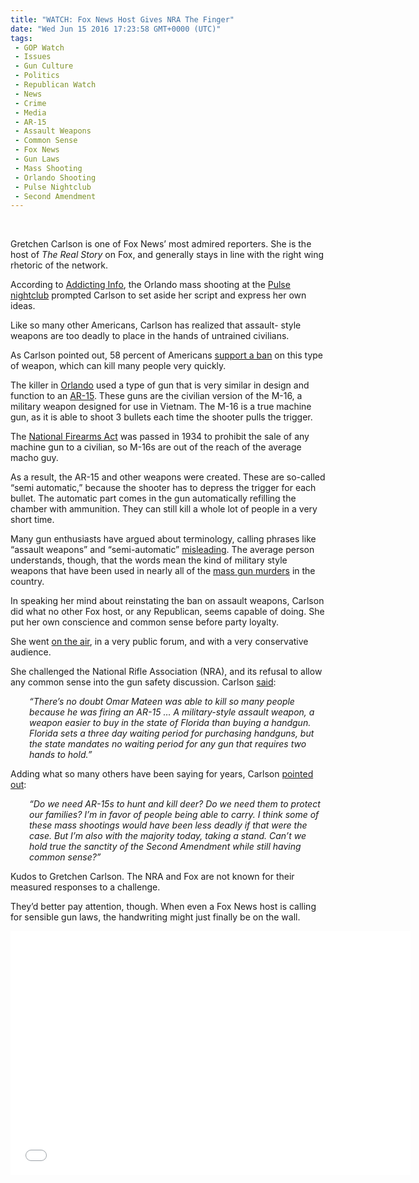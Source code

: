 ```yaml
---
title: "WATCH: Fox News Host Gives NRA The Finger"
date: "Wed Jun 15 2016 17:23:58 GMT+0000 (UTC)"
tags: 
 - GOP Watch
 - Issues
 - Gun Culture
 - Politics
 - Republican Watch
 - News
 - Crime
 - Media
 - AR-15
 - Assault Weapons
 - Common Sense
 - Fox News
 - Gun Laws
 - Mass Shooting
 - Orlando Shooting
 - Pulse Nightclub
 - Second Amendment
---
```

<p><!--OffDef--><br>
<!--Ads1--></p><p>Gretchen Carlson is one of Fox News&#x2019; most admired reporters. She is the host of <em>The Real Story</em> on Fox, and generally stays in line with the right wing rhetoric of&#xA0;the network.</p><p>According to <a href="http://addictinginfo.org/2016/06/14/watch-fox-host-unexpectedly-declares-support-of-assault-weapon-ban-on-the-air/" onclick="__gaTracker(&apos;send&apos;, &apos;event&apos;, &apos;outbound-article&apos;, &apos;http://addictinginfo.org/2016/06/14/watch-fox-host-unexpectedly-declares-support-of-assault-weapon-ban-on-the-air/&apos;, &apos;Addicting Info&apos;);">Addicting Info</a>, the Orlando mass shooting at the <a href="http://www.liberalamerica.org/2016/06/12/50-confirmed-dead-53-wounded-worst-mass-shooting-us-history/" target="_blank">Pulse nightclub</a> prompted Carlson to set aside her script and&#xA0;express her own ideas.</p><p><script async src="//platform.twitter.com/widgets.js" charset="utf-8"></script></p><p>Like so many other Americans, Carlson has realized that assault- style weapons are too deadly to place in the hands of untrained civilians.</p><p>As Carlson pointed out, 58 percent of Americans <a href="https://www.qu.edu/news-and-events/quinnipiac-university-poll/national/release-detail?ReleaseID=2312&amp;oRef=twitterfeed" onclick="__gaTracker(&apos;send&apos;, &apos;event&apos;, &apos;outbound-article&apos;, &apos;https://www.qu.edu/news-and-events/quinnipiac-university-poll/national/release-detail?ReleaseID=2312&amp;oRef=twitterfeed&apos;, &apos;support a ban&apos;);">support a ban</a> on this type of weapon, which can kill many people very&#xA0;quickly.</p><p>The killer in <a href="http://www.liberalamerica.org/2016/06/12/nra-bribed-45-senators-helped-cause-orlando-massacre/" target="_blank">Orlando</a> used a type of gun that is very similar in design and function to&#xA0;an <a href="http://www.vox.com/2016/6/14/11924544/ar-15-orlando-assault-weapons" onclick="__gaTracker(&apos;send&apos;, &apos;event&apos;, &apos;outbound-article&apos;, &apos;http://www.vox.com/2016/6/14/11924544/ar-15-orlando-assault-weapons&apos;, &apos;AR-15&apos;);">AR-15</a>. These guns&#xA0;are the civilian version of the M-16, a military weapon&#xA0;designed for use in Vietnam. The M-16 is a true machine gun, as it is able to shoot 3&#xA0;bullets each time the shooter pulls&#xA0;the trigger.</p><p>The <a href="http://www.vox.com/2016/6/14/11924544/ar-15-orlando-assault-weapons" onclick="__gaTracker(&apos;send&apos;, &apos;event&apos;, &apos;outbound-article&apos;, &apos;http://www.vox.com/2016/6/14/11924544/ar-15-orlando-assault-weapons&apos;, &apos;National Firearms Act&apos;);">National Firearms Act</a> was&#xA0;passed in 1934 to prohibit the sale of any machine gun to a civilian, so M-16s are out of the reach of the average macho guy.</p><p>As a result, the AR-15 and other weapons were created. These are so-called &#x201C;semi automatic,&#x201D; because the shooter has to depress the trigger for each bullet. The automatic part comes in the gun automatically refilling the chamber with ammunition. They can still kill a whole lot of people in a very short time.</p><p>Many gun enthusiasts have argued about terminology, calling phrases like &#x201C;assault weapons&#x201D; and &#x201C;semi-automatic&#x201D; <a href="http://www.thefirearmblog.com/blog/2015/12/19/its-time-to-retire-the-term-assault-rifle/" onclick="__gaTracker(&apos;send&apos;, &apos;event&apos;, &apos;outbound-article&apos;, &apos;http://www.thefirearmblog.com/blog/2015/12/19/its-time-to-retire-the-term-assault-rifle/&apos;, &apos;misleading&apos;);">misleading</a>. The average person understands, though, that the words mean the kind of military style weapons that have been&#xA0;used in nearly all of the <a href="http://www.vox.com/2016/6/14/11924544/ar-15-orlando-assault-weapons" onclick="__gaTracker(&apos;send&apos;, &apos;event&apos;, &apos;outbound-article&apos;, &apos;http://www.vox.com/2016/6/14/11924544/ar-15-orlando-assault-weapons&apos;, &apos;mass gun murders&apos;);">mass gun murders</a> in the country.</p><p>In speaking her mind about reinstating the ban on assault weapons, Carlson did what no other&#xA0;Fox host, or&#xA0;any Republican, seems capable of doing. She put her own conscience and common sense before party loyalty.</p><p>She went <a href="https://www.youtube.com/watch?v=FnQdAxmePVw&amp;feature=youtu.be&amp;ab_channel=RawStory" onclick="__gaTracker(&apos;send&apos;, &apos;event&apos;, &apos;outbound-article&apos;, &apos;https://www.youtube.com/watch?v=FnQdAxmePVw&amp;feature=youtu.be&amp;ab_channel=RawStory&apos;, &apos;on the air&apos;);">on the air</a>, in a very public forum, and with a very conservative audience.</p><p>She challenged the National Rifle Association (NRA), and its refusal to allow any common sense into the gun safety discussion. Carlson <a href="http://addictinginfo.org/2016/06/14/watch-fox-host-unexpectedly-declares-support-of-assault-weapon-ban-on-the-air/" onclick="__gaTracker(&apos;send&apos;, &apos;event&apos;, &apos;outbound-article&apos;, &apos;http://addictinginfo.org/2016/06/14/watch-fox-host-unexpectedly-declares-support-of-assault-weapon-ban-on-the-air/&apos;, &apos;said&apos;);">said</a>:</p><p class="p1" style="padding-left: 30px;"><em>&#x201C;There&#x2019;s no doubt Omar Mateen was able to kill so many people because he was firing an AR-15 &#x2026; A military-style assault weapon, a weapon easier to buy in the state of Florida than buying a handgun. Florida sets a three day waiting period for purchasing handguns, but the state mandates no waiting period for any gun that requires two hands to hold.&#x201D;</em></p><p><!--Ads2--></p><p class="p1">Adding&#xA0;what so many others have been saying for years, Carlson <a href="http://addictinginfo.org/2016/06/14/watch-fox-host-unexpectedly-declares-support-of-assault-weapon-ban-on-the-air/" onclick="__gaTracker(&apos;send&apos;, &apos;event&apos;, &apos;outbound-article&apos;, &apos;http://addictinginfo.org/2016/06/14/watch-fox-host-unexpectedly-declares-support-of-assault-weapon-ban-on-the-air/&apos;, &apos;pointed out&apos;);">pointed out</a>:</p><p class="p1" style="padding-left: 30px;"><em>&#x201C;Do we need AR-15s to hunt and kill deer? Do we need them to protect our families? I&#x2019;m in favor of people being able to carry. I think some of these mass shootings would have been less deadly if that were the case. But I&#x2019;m also with the majority today, taking a stand. Can&#x2019;t we hold true the sanctity of the Second Amendment while still having common sense?&#x201D;</em></p><p class="p1">Kudos to Gretchen Carlson. The NRA and Fox are not known for their measured responses to a challenge.</p><p class="p1">They&#x2019;d better pay attention, though. When even a Fox News host is calling for sensible gun laws, the handwriting might just finally be on the wall.</p><p><span class="embed-youtube" style="text-align:center; display: block;"><iframe class="youtube-player" type="text/html" width="640" height="390" src="//www.youtube.com/embed/FnQdAxmePVw?version=3&amp;rel=1&amp;fs=1&amp;autohide=2&amp;showsearch=0&amp;showinfo=1&amp;iv_load_policy=1&amp;wmode=transparent" allowfullscreen="true" style="border:0;"></iframe></span></p>
